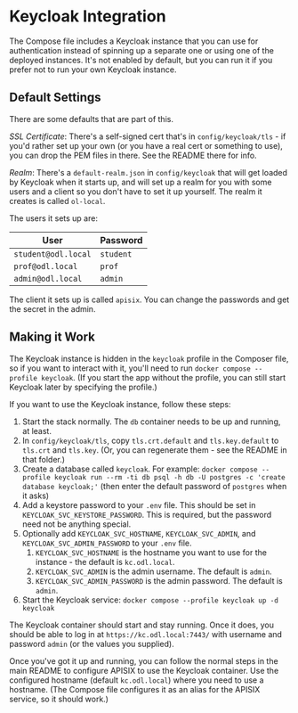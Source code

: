 # Keycloak Integration

The Compose file includes a Keycloak instance that you can use for authentication instead of spinning up a separate one or using one of the deployed instances. It's not enabled by default, but you can run it if you prefer not to run your own Keycloak instance.

## Default Settings

There are some defaults that are part of this.

_SSL Certificate_: There's a self-signed cert that's in `config/keycloak/tls` - if you'd rather set up your own (or you have a real cert or something to use), you can drop the PEM files in there. See the README there for info.

_Realm_: There's a `default-realm.json` in `config/keycloak` that will get loaded by Keycloak when it starts up, and will set up a realm for you with some users and a client so you don't have to set it up yourself. The realm it creates is called `ol-local`.

The users it sets up are:

| User | Password |
|---|---|
| `student@odl.local` | `student` |
| `prof@odl.local` | `prof` |
| `admin@odl.local` | `admin` |

The client it sets up is called `apisix`. You can change the passwords and get the secret in the admin.

## Making it Work

The Keycloak instance is hidden in the `keycloak` profile in the Composer file, so if you want to interact with it, you'll need to run `docker compose --profile keycloak`. (If you start the app without the profile, you can still start Keycloak later by specifying the profile.)

If you want to use the Keycloak instance, follow these steps:

1. Start the stack normally. The `db` container needs to be up and running, at least.
1. In `config/keycloak/tls`, copy `tls.crt.default` and `tls.key.default` to `tls.crt` and `tls.key`. (Or, you can regenerate them - see the README in that folder.)
2. Create a database called `keycloak`. For example: `docker compose --profile keycloak run --rm -ti db psql -h db -U postgres -c 'create database keycloak;'` (then enter the default password of `postgres` when it asks)
3. Add a keystore password to your `.env` file. This should be set in `KEYCLOAK_SVC_KEYSTORE_PASSWORD`. This is required, but the password need not be anything special.
4. Optionally add `KEYCLOAK_SVC_HOSTNAME`, `KEYCLOAK_SVC_ADMIN`, and `KEYCLOAK_SVC_ADMIN_PASSWORD` to your `.env` file.
   1. `KEYCLOAK_SVC_HOSTNAME` is the hostname you want to use for the instance - the default is `kc.odl.local`.
   2. `KEYCLOAK_SVC_ADMIN` is the admin username. The default is `admin`.
   3. `KEYCLOAK_SVC_ADMIN_PASSWORD` is the admin password. The default is `admin`.
5. Start the Keycloak service: `docker compose --profile keycloak up -d keycloak`

The Keycloak container should start and stay running. Once it does, you should be able to log in at `https://kc.odl.local:7443/` with username and password `admin` (or the values you supplied).

Once you've got it up and running, you can follow the normal steps in the main README to configure APISIX to use the Keycloak container. Use the configured hostname (default `kc.odl.local`) where you need to use a hostname. (The Compose file configures it as an alias for the APISIX service, so it should work.)
